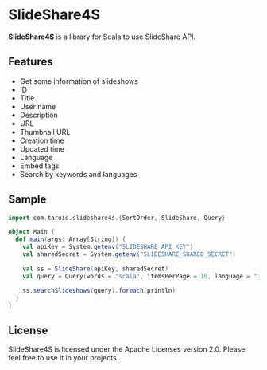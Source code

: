 # SlideShare4S

**SlideShare4S** is a library for Scala to use SlideShare API.

## Features

* Get some information of slideshows
 * ID
 * Title
 * User name
 * Description
 * URL
 * Thumbnail URL
 * Creation time
 * Updated time
 * Language
 * Embed tags
* Search by keywords and languages

## Sample

```Scala
import com.taroid.slideshare4s.{SortOrder, SlideShare, Query}

object Main {
  def main(args: Array[String]) {
    val apiKey = System.getenv("SLIDESHARE_API_KEY")
    val sharedSecret = System.getenv("SLIDESHARE_SHARED_SECRET")

    val ss = SlideShare(apiKey, sharedSecret)
    val query = Query(words = "scala", itemsPerPage = 10, language = "ja", sortOrder = SortOrder.LATEST)

    ss.searchSlideshows(query).foreach(println)
  }
}
```

## License

SlideShare4S is licensed under the Apache Licenses version 2.0.
Please feel free to use it in your projects.
